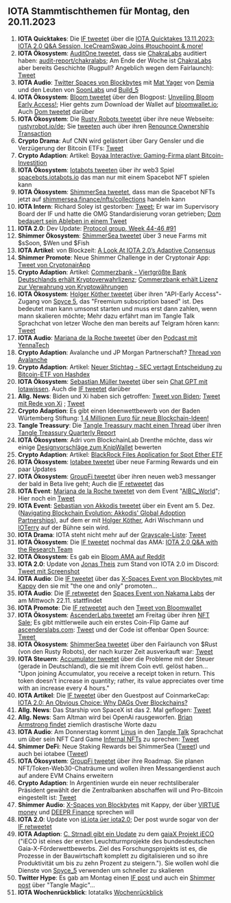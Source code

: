 ## IOTA Stammtischthemen für Montag, den 20.11.2023

1. **IOTA Quicktakes**: Die [IF tweetet](https://x.com/iota/status/1724004276006011103?s=20) über die [IOTA Quicktakes 13.11.2023: IOTA 2.0 Q&A Session, IceCreamSwap Joins #touchpoint & more!](https://www.youtube.com/watch?v=FffFKjL9nSs)
2. **IOTA Ökosystem**: [AuditOne tweetet](https://x.com/auditone_team/status/1724350355066978618?s=20), dass sie [ChakraLabs](https://twitter.com/LabsChakra) auditiert haben: [audit-report/chakralabs](https://www.auditone.io/audit-report/chakralabs); Am Ende der Woche ist [ChakraLabs](https://twitter.com/LabsChakra) aber bereits Geschichte (Rugpull? Angeblich wegen dem Fairlaunch): [Tweet](https://x.com/LabsChakra/status/1726095661660307709?s=20)
3. **IOTA Audio**: [Twitter Spaces von Blockbytes](https://x.com/blockbytescom/status/1724108727479873974?s=20) mit [Mat Yager](https://twitter.com/Mat_Yarger) von [Demia](https://twitter.com/_Demia) und den Leuten von [SoonLabs](https://twitter.com/soon_labs) und [Build_5](https://twitter.com/build5tech)
4. **IOTA Ökosystem**: [Bloom tweetet](https://x.com/bloomwalletio/status/1724454024005468568?s=20) über den Blogpost: [Unveiling Bloom Early Access!](https://medium.com/bloom-wallet/unveiling-bloom-early-access-8038d29c5f86); Hier gehts zum Download der Wallet auf [bloomwallet.io](https://bloomwallet.io/); Auch [Dom tweetet](https://x.com/DomSchiener/status/1724457015341117582?s=20) darüber
5. **IOTA Ökosystem**: Die [Rusty Robots tweetet](https://x.com/RustyRobotCC/status/1724469376441606529?s=20) über ihre neue Webseite: [rustyrobot.io/de](https://www.rustyrobot.io/de); Sie [tweeten](https://x.com/RustyRobotCC/status/1726525703263330767?s=20) auch über ihren [Renounce Ownership Transaction](https://explorer.evm.shimmer.network/tx/0xefb99c56da0220f4c3fb3cfd5689222b6aaf16e4fd7f242fc401b660d04d13d6)
6. **Crypto Drama**: Auf CNN wird gelästert über Gary Gensler und die Verzügerung der Bitcoin ETFs: [Tweet](https://x.com/BTC_Archive/status/1724471921734013287?s=20)
7. **Crypto Adaption**: Artikel: [Boyaa Interactive: Gaming-Firma plant Bitcoin-Investition](https://www.blocktrainer.de/boyaa-interactive-gaming-firma-plant-bitcoin-investition/)
8. **IOTA Ökosystem**: [Iotabots tweeten](https://x.com/iotabots/status/1724313715128889751?s=20) über ihr web3 Spiel [spacebots.iotabots.io](https://spacebots.iotabots.io/) das man nur mit einem Spacebot NFT spielen kann
9. **IOTA Ökosystem**: [ShimmerSea tweetet](https://x.com/ShimmerSeaDEX/status/1724448795126055222?s=20), dass man die Spacebot NFTs jetzt auf [shimmersea.finance/nfts/collections](https://shimmersea.finance/nfts/collections/0xA10F4eb010F85F0F21107cc4F7464cF7da73076C) handeln kann
10. **IOTA Intern**: Richard Soley ist gestorben: [Tweet](https://x.com/SebaKremer/status/1724519882589385111?s=20); Er war im Supervisory Board der IF und hatte die OMG Standardisierung voran getrieben; [Dom bedauert sein Ableben in einem Tweet](https://x.com/DomSchiener/status/1724668349529882883?s=20)
11. **IOTA 2.0**: Dev Update: [Protocol group, Week 44-46 #91](https://github.com/iotaledger/research-updates/discussions/91)
12. **Shimmer Ökosystem**: [ShimmerSea tweetet](https://x.com/ShimmerSeaDEX/status/1724683651147771938?s=20) über 3 neue Farms mit $sSoon, $Wen und $Fish
13. **IOTA Artikel**: von Blockzeit: [A Look At IOTA 2.0’s Adaptive Consensus](https://www.blockzeit.com/iota-2-0-adaptive-consensus/)
14. **Shimmer Promote**: Neue Shimmer Challenge in der Cryptonair App: [Tweet von CryptonairApp](https://x.com/CryptonaireApp/status/1724460734594027770?s=20)
15. **Crypto Adaption**: Artikel: [Commerzbank - Viertgrößte Bank Deutschlands erhält Kryptoverwahrlizenz](https://www.btc-echo.de/schlagzeilen/bitcoin-und-co-commerzbank-erhaelt-kryptoverwahrlizenz-174580/); [Commerzbank erhält Lizenz zur Verwahrung von Kryptowährungen](https://www.wiwo.de/finanzen/boerse/bitcoin-kurs-aktuell-commerzbank-erhaelt-lizenz-zur-verwahrung-von-kryptowaehrungen/27382428.html)
16. **IOTA Ökosystem**: [Holger Köther tweetet](https://x.com/HolgerKoether/status/1724810927114006576?s=20) über ihren "API-Early Access"-Zugang von [Spyce 5](https://twitter.com/SPYCE_5), das "Freemium subscription based" ist. Des bedeutet man kann umsonst starten und muss erst dann zahlen, wenn mann skalieren möchte; Mehr dazu erfährt man im Tangle Talk Sprachchat von letzer Woche den man bereits auf Telgram hören kann: [Tweet](https://x.com/tangle_talk/status/1725914977716883683?s=20)
17. **IOTA Audio**: [Mariana de la Roche tweetet](https://x.com/Marianadlrw/status/1724816722417319993?s=20) über den [Podcast mit YennaTech](https://podcasters.spotify.com/pod/show/inatba/episodes/Yeena-Tech--Asia-e2bv9kt/a-aak59ve)
18. **Crypto Adaption**: Avalanche und JP Morgan Partnerschaft? [Thread von Avalanche](https://x.com/avax/status/1724759482238927161?s=20)
19. **Crypto Adaption**: Artikel: [Neuer Stichtag - SEC vertagt Entscheidung zu Bitcoin-ETF von Hashdex](https://www.btc-echo.de/schlagzeilen/sec-vertagt-entscheidung-zu-bitcoin-etf-von-hashdex-174617/)
20. **IOTA Ökosystem**: [Sebastian Müller tweetet](https://x.com/NaitsabesMue/status/1725050695563272517?s=20) über sein [Chat GPT mit Iotawissen](https://chat.openai.com/g/g-CGc6SfNN0-iota-insight). Auch die [IF tweetet](https://x.com/iota/status/1725055947809128915?s=20) darüber
21. **Allg. News**: Biden und Xi haben sich getroffen: [Tweet von Biden](https://x.com/POTUS/status/1724941601661718940?s=20); [Tweet mit Rede von Xi](https://x.com/business/status/1725053470104043620?s=20) ; [Tweet](https://x.com/business/status/1724887837684695548?s=20)
22. **Crypto Adaption**: Es gibt einen Ideenwettbewerb von der Baden Würtemberg Stiftung: [1,4 Millionen Euro für neue Blockchain-Ideen!](https://krypto-x.biz/2023/11/16/14-millionen-euro-fuer-neue-blockchain-ideen/)
23. **Tangle Treassury**: Die [Tangle Treassury macht einen Thread](https://x.com/TangleTreasury/status/1724902189746020788?s=20) über ihren [Tangle Treassury Quarterly Report](https://t.co/5yyGESXRYi)
24. **IOTA Ökosystem**: Adri vom BlockchainLab Drenthe möchte, dass wir einige [Designvorschläge zum KnipWallet](https://en.99designs.nl/mobile-app-design/contests/bring-purpose-bound-money-st-century-1253751/poll/c9849bd07f/vote?utm_source=voting_app&utm_medium=web&utm_campaign=voting) bewerten
25. **Crypto Adaption**: Artikel: [BlackRock Files Application for Spot Ether ETF](https://www.coindesk.com/policy/2023/11/16/blackrock-files-application-for-spot-ether-etf/?utm_source=twitter&utm_term=organic&utm_medium=social&utm_content=editorial&utm_campaign=coindesk_main)
26. **IOTA Ökosystem**: [Iotabee tweetet](https://x.com/iotabee/status/1725089820790132772?s=20) über neue Farming Rewards und ein paar Updates
27. **IOTA Ökosystem**: [GroupFi tweetet](https://x.com/groupficom/status/1725137334549844221?s=20) über ihren neuen web3 messanger der bald in Beta live geht; Auch die [IF retweetet](https://x.com/iota/status/1725482275842777145?s=20) das
28. **IOTA Event**: [Mariana de la Roche tweetet](https://x.com/Marianadlrw/status/1725151111646945621?s=20) von dem Event "[AIBC_World](https://twitter.com/AIBC_World)"; Hier noch ein [Tweet](https://x.com/Marianadlrw/status/1725151647817445752?s=20)
29. **IOTA Event**: [Sebastian von Akkodis tweetet](https://x.com/Sebasti65365174/status/1725156054885867523?s=20) über ein Event am 5. Dez. ([Navigating Blockchain Evolution: Akkodis' Global Adoption Partnerships](https://www.linkedin.com/events/7128077292056023042/about/?invite=false&message=false&sAtp=&sTrk=&sV=&showRequesters=false&showShareByPost=false?utm_medium=social&utm_source=clearview&utm_campaign=linkedin_live&utm_term=global&utm_content=blockchain_live)), auf dem er mit [Holger Köther](https://twitter.com/HolgerKoether), Adri Wischmann und [IOTerry](https://twitter.com/io_terry) auf der Bühne sein wird.
30. **IOTA Drama**: IOTA steht nicht mehr auf der [Grayscale-Liste](https://www.lseg.com/content/dam/ftse-russell/en_us/documents/factsheets/fgutsr_20230929.pdf): [Tweet](https://x.com/KimJongUnrekt/status/1725142250433487146?s=20)
31. **IOTA Ökosystem**: Die [IF tweetet](https://x.com/iota/status/1724895195278295541?s=20) nochmal das AMA: [IOTA 2.0 Q&A with the Research Team](https://www.youtube.com/watch?v=gy08jK3lqx4)
32. **IOTA Ökosystem**: Es gab ein [Bloom AMA auf Reddit](https://www.reddit.com/r/Iota/comments/17wnvcl/bloom_ama_friday_17th_november/?rdt=50064)
33. **IOTA 2.0**: Update von [Jonas Theis](https://twitter.com/jonastheis_) zum Stand von IOTA 2.0 im Discord: [Tweet mit Screenshot](https://x.com/Vrom14286662/status/1725428964842258679?s=20)
34. **IOTA Audio**: Die [IF tweetet](https://x.com/iota/status/1725447099037159700?s=20) über das [X-Spaces Event von Blockbytes ](https://x.com/blockbytescom/status/1726394936763752944?s=20) mit [Kappy](https://twitter.com/Rob_Daykin) den sie mit "the one and only" promoten...
35. **IOTA Audio**: Die [IF retweetet](https://x.com/iota/status/1725509634985709799?s=20) den [Spaces Event von Nakama Labs](https://x.com/Nakama_Labs/status/1725502265832685755?s=20) der am Mittwoch 22.11. stattfindet
36. **IOTA Promote**: Die [IF retweetet](https://x.com/iota/status/1725434667304636462?s=20) auch den [Tweet von Bloomwallet](https://twitter.com/bloomwalletio/status/1725206896359936386)
37. **IOTA Ökosystem**: [AscenderLabs tweetet](https://x.com/AscendersLabs/status/1725515986944827577?s=20) am Freitag über ihren [NFT Sale](https://mint.ascenderslabs.com/); Es gibt mittlerweile auch ein erstes Coin-Flip Game auf [ascenderslabs.com](https://ascenderslabs.com/): [Tweet](https://x.com/AscendersLabs/status/1726318095273537566?s=20) und der Code ist offenbar Open Source: [Tweet](https://x.com/AscendersLabs/status/1726341292752240895?s=20)
38. **IOTA Ökosystem**: [ShimmerSea tweetet](https://x.com/ShimmerSeaDEX/status/1724503217914991044?s=20) über den Fairlaunch von $Rust (von den Rusty Robots), der nach kurzer Zeit ausverkauft war: [Tweet](https://x.com/ShimmerSeaDEX/status/1725968737327526004?s=20)
39. **IOTA Steuern**: [Accumulator tweetet](https://x.com/ACCU_DeFi/status/1725493685909963135?s=20) über die Probleme mit der Steuer (gerade in Deutschland), die sie mit ihrem Coin evtl. gelöst haben... "Upon joining Accumulator, you receive a receipt token in return. This token doesn't increase in quantity; rather, its value appreciates over time with an increase every 4 hours."
40. **IOTA Artikel**: Die [IF tweetet](https://x.com/iota/status/1725619824431112246?s=20) über den Guestpost auf CoinmarkeCap: [IOTA 2.0: An Obvious Choice: Why DAGs Over Blockchains?](https://coinmarketcap.com/community/articles/654b925609e4ff3a71170840/)
41. **Allg. News**: Das Starship von SpaceX ist das 2. Mal geflogen: [Tweet](https://x.com/SpaceX/status/1725862657780281349?s=20)
42. **Allg. News**: Sam Altman wird bei OpenAi rausgeworfen. [Brian Armstrong findet](https://x.com/brian_armstrong/status/1725924114190536825?s=20) ziemlich drastische Worte dazu
43. **IOTA Audio**: Am Donnerstag kommt [Linus](https://twitter.com/LinusNaumann) in den [Tangle Talk](https://twitter.com/tangle_talk) Sprachchat um über sein NFT Card Game [Infernal NFTs](https://twitter.com/InfernalNFTs) zu sprechen: [Tweet](https://x.com/tangle_talk/status/1726150415585026177?s=20) 
44. **Shimmer DeFi**: Neue Staking Rewards bei ShimmerSea ([Tweet](https://x.com/ShimmerSeaDEX/status/1726284206731604328?s=20)) und auch bei iotabee ([Tweet](https://x.com/iotabee/status/1726276453388673463?s=20))
45. **IOTA Ökosystem**: [GroupFi tweetet](https://x.com/groupficom/status/1726455921336090918?s=20) über ihre Roadmap. Sie planen NFT/Token-Web30-Chaträume und wollen ihren Messangerdienst auch auf andere EVM Chains erweitern
46. **Crypto Adaption**: In Argentinien wurde ein neuer rechtsliberaler Präsident gewählt der die Zentralbanken abschaffen will und Pro-Bitcoin eingestellt ist: [Tweet](https://x.com/balajis/status/1726448609871458645?s=20)
47. **Shimmer Audio**: [X-Spaces von Blockbytes](https://x.com/blockbytescom/status/1726394936763752944?s=20) mit Kappy, der über [VIRTUE money](https://twitter.com/Virtue_Money) und [DEEPR Finance](https://twitter.com/DeeprFinance) sprechen will
48. **IOTA 2.0**: Update von [id.iota üer iota2.0](https://x.com/id_iota/status/1726280053099483249?s=20); Der post wurde sogar von der [IF retweetet](https://x.com/iota/status/1726518056589947292?s=20)
49. **IOTA Adaption**: [C. Strnadl gibt ein Update](https://x.com/archimate/status/1726196501804888555?s=20) zu dem [gaiaX Projekt iECO](https://ieco-gaiax.de/) ("iECO ist eines der ersten Leuchtturmprojekte des bundesdeutschen Gaia-X-Förderwettbewerbs. Ziel des Forschungsprojekts ist es, die Prozesse in der Bauwirtschaft komplett zu digitalisieren und so ihre Produktivität um bis zu zehn Prozent zu steigern."). Sie wollen wohl die Dienste von [Spyce_5](https://twitter.com/SPYCE_5) verwenden um schneller zu skalieren
50. **Twitter Hype**: Es gab am Montag einen [IF post](https://x.com/shimmernet/status/1726522028235317398?s=20) und auch ein [Shimmer post](https://x.com/shimmernet/status/1726522028235317398?s=20) über "Tangle Magic"...
51. **IOTA Wochenrückblick**: Iotatalks [Wochenrückblick](https://www.iota-talk.com/index.php?article/342-wochenr%C3%BCckblick-vom-12-bis-18-november-2023/)

